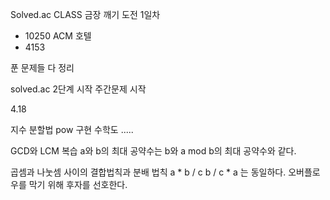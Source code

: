 
Solved.ac CLASS 금장 깨기 도전 1일차
- 10250 ACM 호텔
- 4153

푼 문제들 다 정리 

solved.ac 2단계 시작
주간문제 시작

4.18

지수 분할법 pow 구현
수학도 .....

GCD와 LCM 복습
a와 b의 최대 공약수는 b와 a mod b의 최대 공약수와 같다.

곱셈과 나눗셈 사이의 결합법칙과 분배 법칙
a * b / c
b / c * a 는 동일하다.
오버플로우를 막기 위해 후자를 선호한다.